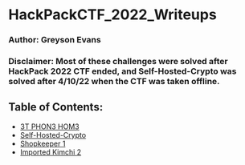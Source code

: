 # HackPackCTF_2022_Writeups
### Author: Greyson Evans
### Disclaimer: Most of these challenges were solved **after** HackPack 2022 CTF ended, and Self-Hosted-Crypto was solved after 4/10/22 when the CTF was taken offline.

## Table of Contents:
 - [3T PHON3 HOM3](https://github.com/greysonevans/HackPackCTF_2022_Writeups/blob/main/3T_PHON3_HOM3.md)
 - [Self-Hosted-Crypto](https://github.com/greysonevans/HackPackCTF_2022_Writeups/blob/main/Self-Hosted-Crypto.md)
 - [Shopkeeper 1](https://github.com/greysonevans/HackPackCTF_2022_Writeups/blob/main/Shopkeeper_1.md)
 - [Imported Kimchi 2](https://github.com/greysonevans/HackPackCTF_2022_Writeups/blob/main/Imported_Kimchi_2.md)
